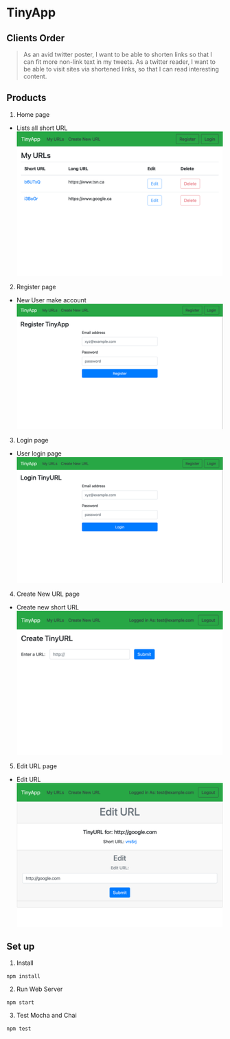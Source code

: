 # TinyApp

## Clients Order

> As an avid twitter poster,
> I want to be able to shorten links
> so that I can fit more non-link text in my tweets.
> As a twitter reader,
> I want to be able to visit sites via shortened links,
> so that I can read interesting content.

## Products

1. Home page

- Lists all short URL
  ![Home](/images/index.png)

2. Register page

- New User make account
  ![Register](/images/register.png)

3. Login page

- User login page
  ![Login](/images/login.png)

4. Create New URL page

- Create new short URL
  ![New](/images/new.png)

5. Edit URL page

- Edit URL
  ![Edit](/images/edit.png)

## Set up

1. Install

```
npm install
```

2. Run Web Server

```
npm start
```

3. Test Mocha and Chai

```
npm test
```
